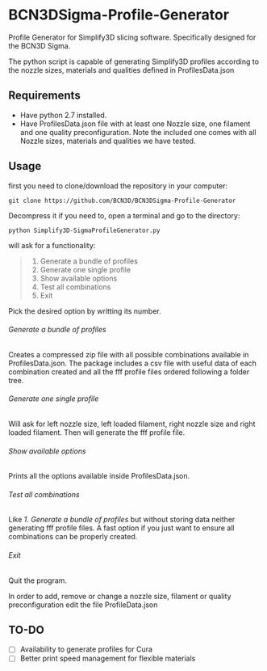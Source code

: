 # BCN3DSigma-Profile-Generator
Profile Generator for Simplify3D slicing software. Specifically designed for the BCN3D Sigma.

The python script is capable of generating Simplify3D profiles according to the nozzle sizes, materials and qualities defined in ProfilesData.json

## Requirements

- Have python 2.7 installed.
- Have ProfilesData.json file with at least one Nozzle size, one filament and one quality preconfiguration. Note the included one comes with all Nozzle sizes, materials and qualities we have tested.

## Usage

first you need to clone/download the repository in your computer:

`git clone https://github.com/BCN3D/BCN3DSigma-Profile-Generator`

Decompress it if you need to, open a terminal and go to the directory:

`python Simplify3D-SigmaProfileGenerator.py`

will ask for a functionality:
> 1. Generate a bundle of profiles
> 2. Generate one single profile
> 3. Show available options
> 4. Test all combinations
> 5. Exit

Pick the desired option by writting its number.

###### Generate a bundle of profiles
Creates a compressed zip file with all possible combinations available in ProfilesData.json.
The package includes a csv file with useful data of each combination created and all the fff profile files ordered following a folder tree.

###### Generate one single profile
Will ask for left nozzle size, left loaded filament, right nozzle size and right loaded filament. Then will generate the fff profile file.

###### Show available options
Prints all the options available inside ProfilesData.json.

###### Test all combinations
Like *1. Generate a bundle of profiles* but without storing data neither generating fff profile files. A fast option if you just want to ensure all combinations can be properly created.

###### Exit
Quit the program.

In order to add, remove or change a nozzle size, filament or quality preconfiguration edit the file ProfileData.json

## TO-DO

- [ ] Availability to generate profiles for Cura
- [ ] Better print speed management for flexible materials
